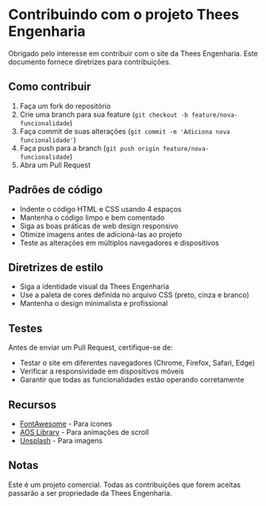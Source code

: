 # Contribuindo com o projeto Thees Engenharia

Obrigado pelo interesse em contribuir com o site da Thees Engenharia. Este documento fornece diretrizes para contribuições.

## Como contribuir

1. Faça um fork do repositório
2. Crie uma branch para sua feature (`git checkout -b feature/nova-funcionalidade`)
3. Faça commit de suas alterações (`git commit -m 'Adiciona nova funcionalidade'`)
4. Faça push para a branch (`git push origin feature/nova-funcionalidade`)
5. Abra um Pull Request

## Padrões de código

- Indente o código HTML e CSS usando 4 espaços
- Mantenha o código limpo e bem comentado
- Siga as boas práticas de web design responsivo
- Otimize imagens antes de adicioná-las ao projeto
- Teste as alterações em múltiplos navegadores e dispositivos

## Diretrizes de estilo

- Siga a identidade visual da Thees Engenharia
- Use a paleta de cores definida no arquivo CSS (preto, cinza e branco)
- Mantenha o design minimalista e profissional

## Testes

Antes de enviar um Pull Request, certifique-se de:

- Testar o site em diferentes navegadores (Chrome, Firefox, Safari, Edge)
- Verificar a responsividade em dispositivos móveis
- Garantir que todas as funcionalidades estão operando corretamente

## Recursos

- [FontAwesome](https://fontawesome.com/) - Para ícones
- [AOS Library](https://michalsnik.github.io/aos/) - Para animações de scroll
- [Unsplash](https://unsplash.com/) - Para imagens

## Notas

Este é um projeto comercial. Todas as contribuições que forem aceitas passarão a ser propriedade da Thees Engenharia.
